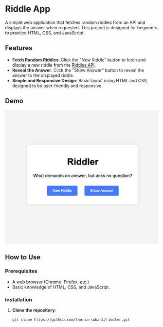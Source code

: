# Riddle App

A simple web application that fetches random riddles from an API and displays the answer when requested. This project is designed for beginners to practice HTML, CSS, and JavaScript.

## Features

- **Fetch Random Riddles**: Click the "New Riddle" button to fetch and display a new riddle from the [Riddles API](https://riddles-api.vercel.app/random).
- **Reveal the Answer**: Click the "Show Answer" button to reveal the answer to the displayed riddle.
- **Simple and Responsive Design**: Basic layout using HTML and CSS, designed to be user-friendly and responsive.

## Demo

![Riddle App Demo](Riddler.png)

## How to Use

### Prerequisites

- A web browser (Chrome, Firefox, etc.)
- Basic knowledge of HTML, CSS, and JavaScript.

### Installation

1. **Clone the repository**:
   ```bash
   git clone https://github.com/thoria-subahi/riddler.git
   ```